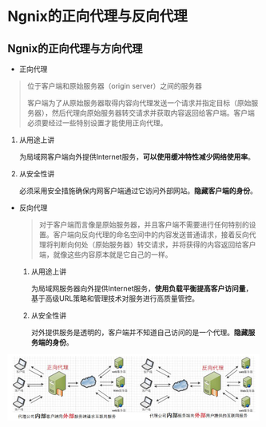 # Ngnix的正向代理与反向代理

## Ngnix的正向代理与方向代理

*  正向代理

  > 位于客户端和原始服务器（origin server）之间的服务器
  >
  > 客户端为了从原始服务器取得内容向代理发送一个请求并指定目标（原始服务器），然后代理向原始服务器转交请求并获取内容返回给客户端。客户端必须要经过一些特别设置才能使用正向代理。

  1. 从用途上讲

     为局域网客户端向外提供Internet服务，**可以使用缓冲特性减少网络使用率**。

  2. 从安全性讲

     必须采用安全措施确保内网客户端通过它访问外部网站。**隐藏客户端的身份**。

* 反向代理

  > 对于客户端而言像是原始服务器，并且客户端不需要进行任何特别的设置。客户端向反向代理的命名空间中的内容发送普通请求，接着反向代理将判断向何处（原始服务器）转交请求，并将获得的内容返回给客户端，就像这些内容原本就是它自己的一样。

  1. 从用途上讲

     为局域网服务器向外提供Internet服务，**使用负载平衡提高客户访问量**，基于高级URL策略和管理技术对服务进行高质量管控。

  2. 从安全性讲

     对外提供服务是透明的，客户端并不知道自己访问的是一个代理。**隐藏服务端的身份**。

![&#x6B63;&#x5411;&#x4EE3;&#x7406;&amp;&#x53CD;&#x5411;&#x4EE3;&#x7406;](../.gitbook/assets/image%20%289%29.png)



